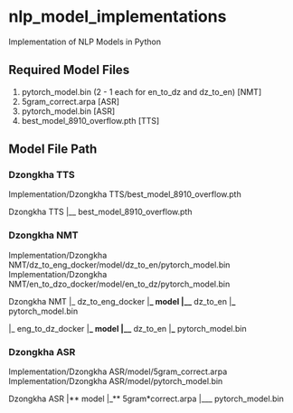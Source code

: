 # nlp_model_implementations

Implementation of NLP Models in Python

## Required Model Files

1. pytorch_model.bin (2 - 1 each for en_to_dz and dz_to_en) [NMT]
2. 5gram_correct.arpa [ASR]
3. pytorch_model.bin [ASR]
4. best_model_8910_overflow.pth [TTS]

## Model File Path

### Dzongkha TTS

Implementation/Dzongkha TTS/best_model_8910_overflow.pth

Dzongkha TTS
|\_\_ best_model_8910_overflow.pth

### Dzongkha NMT

Implementation/Dzongkha NMT/dz_to_eng_docker/model/dz_to_en/pytorch_model.bin
Implementation/Dzongkha NMT/en_to_dzo_docker/model/en_to_dz/pytorch_model.bin

Dzongkha NMT
|\_ dz_to_eng_docker
|**\_ model
|\_\_** dz_to_en
|**\_** pytorch_model.bin

|\_ eng_to_dz_docker
|**\_ model
|\_\_** dz_to_en
|**\_** pytorch_model.bin

### Dzongkha ASR

Implementation/Dzongkha ASR/model/5gram_correct.arpa
Implementation/Dzongkha ASR/model/pytorch_model.bin

Dzongkha ASR
|** model
|\_** 5gram\*correct.arpa
|\_\_\_ pytorch_model.bin
